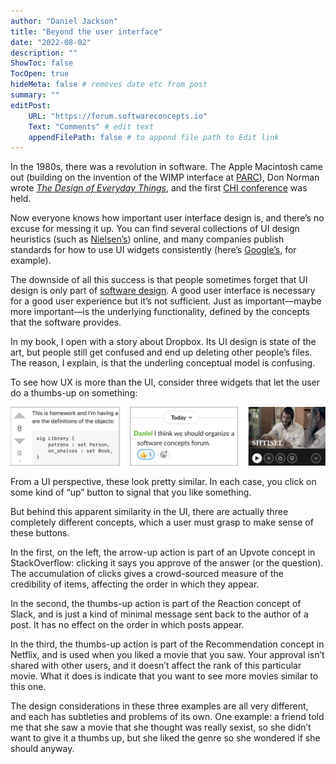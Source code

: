```yaml
---
author: "Daniel Jackson"
title: "Beyond the user interface"
date: "2022-08-02"
description: ""
ShowToc: false
TocOpen: true
hideMeta: false # removes date etc from post
summary: ""
editPost:
    URL: "https://forum.softwareconcepts.io"
    Text: "Comments" # edit text
    appendFilePath: false # to append file path to Edit link
---
```

In the 1980s, there was a revolution in software. The Apple Macintosh came out (building on the invention  of the WIMP interface at [PARC](https://en.wikipedia.org/wiki/Xerox_Alto)), Don Norman wrote [*The Design of Everyday Things*](https://en.wikipedia.org/wiki/The_Design_of_Everyday_Things), and the first [CHI conference](https://sigchi.org/conferences/conference-history/) was held.

Now everyone knows how important user interface design is, and there’s no excuse for messing it up.  You can find several collections of UI design heuristics (such as [Nielsen’s](https://www.nngroup.com/articles/ten-usability-heuristics/)) online, and many companies publish standards for how to use UI widgets consistently (here’s [Google’s](https://material.io/design), for example).

The downside of all this success is that people sometimes forget that UI design is only part of [software design](../design-vs-engineering). A good user interface is necessary for a good user experience but it’s not sufficient. Just as important—maybe more important—is the underlying functionality, defined by the concepts that the software provides.

In my book, I open with a story about Dropbox. Its UI design is state of the art, but people still get confused and end up deleting other people’s files. The reason, I explain, is that the underling conceptual model is confusing.

To see how UX is more than the UI, consider three widgets that let the user do a thumbs-up on something:

![](three-thumbs-up.jpg)

From a UI perspective, these look pretty similar. In each case, you click on some kind of “up” button to signal that you like something.

But behind this apparent similarity in the UI, there are actually three completely different concepts, which a user must grasp to make sense of these buttons.

In the first, on the left, the arrow-up action is part of an Upvote concept in StackOverflow: clicking it says you approve of the answer (or the question). The accumulation of clicks gives a crowd-sourced measure of the credibility of items, affecting the order in which they appear.

In the second, the thumbs-up action is part of the Reaction concept of Slack, and is just a kind of minimal message sent back to the author of a post. It has no effect on the order in which posts appear.

In the third, the thumbs-up action is part of the Recommendation concept in Netflix, and is used when you liked a movie that you saw. Your approval isn’t shared with other users, and it doesn’t affect the rank of this particular movie. What it does is indicate that you want to see more movies similar to this one.

The design considerations in these three examples are all very different, and each has subtleties and problems of its own. One example: a friend told me that she saw a movie that she thought was really sexist, so she didn’t want to give it a thumbs up, but she liked the genre so she wondered if she should anyway.